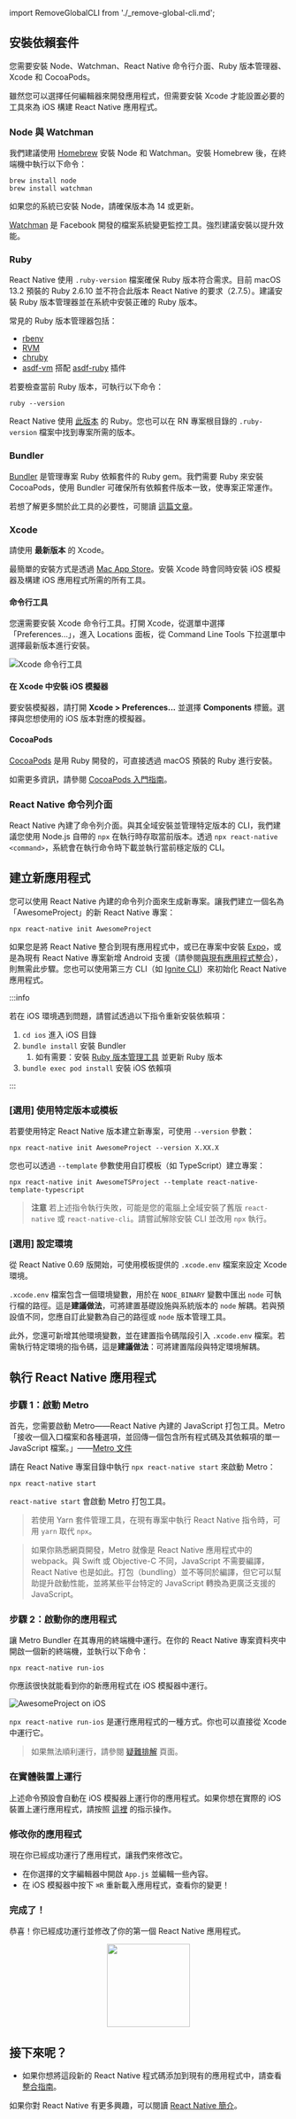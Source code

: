 import RemoveGlobalCLI from './\_remove-global-cli.md';

## 安裝依賴套件

您需要安裝 Node、Watchman、React Native 命令行介面、Ruby 版本管理器、Xcode 和 CocoaPods。

雖然您可以選擇任何編輯器來開發應用程式，但需要安裝 Xcode 才能設置必要的工具來為 iOS 構建 React Native 應用程式。

### Node 與 Watchman

我們建議使用 [Homebrew](http://brew.sh/) 安裝 Node 和 Watchman。安裝 Homebrew 後，在終端機中執行以下命令：

```shell
brew install node
brew install watchman
```

如果您的系統已安裝 Node，請確保版本為 14 或更新。

[Watchman](https://facebook.github.io/watchman) 是 Facebook 開發的檔案系統變更監控工具。強烈建議安裝以提升效能。

### Ruby

React Native 使用 `.ruby-version` 檔案確保 Ruby 版本符合需求。目前 macOS 13.2 預裝的 Ruby 2.6.10 並不符合此版本 React Native 的要求（2.7.5）。建議安裝 Ruby 版本管理器並在系統中安裝正確的 Ruby 版本。

常見的 Ruby 版本管理器包括：

- [rbenv](https://github.com/rbenv/rbenv)
- [RVM](https://rvm.io/)
- [chruby](https://github.com/postmodern/chruby)
- [asdf-vm](https://github.com/asdf-vm) 搭配 [asdf-ruby](https://github.com/asdf-vm/asdf-ruby) 插件

若要檢查當前 Ruby 版本，可執行以下命令：

```
ruby --version
```

React Native 使用 [此版本](https://github.com/facebook/react-native/blob/v0.70.7/.ruby-version) 的 Ruby。您也可以在 RN 專案根目錄的 `.ruby-version` 檔案中找到專案所需的版本。

### Bundler

[Bundler](https://bundler.io/) 是管理專案 Ruby 依賴套件的 Ruby gem。我們需要 Ruby 來安裝 CocoaPods，使用 Bundler 可確保所有依賴套件版本一致，使專案正常運作。

若想了解更多關於此工具的必要性，可閱讀 [這篇文章](https://bundler.io/guides/rationale.html#bundlers-purpose-and-rationale)。

### Xcode

請使用 **最新版本** 的 Xcode。

最簡單的安裝方式是透過 [Mac App Store](https://itunes.apple.com/us/app/xcode/id497799835?mt=12)。安裝 Xcode 時會同時安裝 iOS 模擬器及構建 iOS 應用程式所需的所有工具。

#### 命令行工具

您還需要安裝 Xcode 命令行工具。打開 Xcode，從選單中選擇「Preferences...」，進入 Locations 面板，從 Command Line Tools 下拉選單中選擇最新版本進行安裝。

![Xcode 命令行工具](/docs/assets/GettingStartedXcodeCommandLineTools.png)

#### 在 Xcode 中安裝 iOS 模擬器

要安裝模擬器，請打開 <strong>Xcode > Preferences...</strong> 並選擇 <strong>Components</strong> 標籤。選擇與您想使用的 iOS 版本對應的模擬器。

#### CocoaPods

[CocoaPods](https://cocoapods.org/) 是用 Ruby 開發的，可直接透過 macOS 預裝的 Ruby 進行安裝。

如需更多資訊，請參閱 [CocoaPods 入門指南](https://guides.cocoapods.org/using/getting-started.html)。

### React Native 命令列介面

React Native 內建了命令列介面。與其全域安裝並管理特定版本的 CLI，我們建議您使用 Node.js 自帶的 `npx` 在執行時存取當前版本。透過 `npx react-native <command>`，系統會在執行命令時下載並執行當前穩定版的 CLI。

## 建立新應用程式

<RemoveGlobalCLI />

您可以使用 React Native 內建的命令列介面來生成新專案。讓我們建立一個名為「AwesomeProject」的新 React Native 專案：

```shell
npx react-native init AwesomeProject
```

如果您是將 React Native 整合到現有應用程式中，或已在專案中安裝 [Expo](https://docs.expo.dev/bare/installing-expo-modules/)，或是為現有 React Native 專案新增 Android 支援（請參閱[與現有應用程式整合](integration-with-existing-apps.md)），則無需此步驟。您也可以使用第三方 CLI（如 [Ignite CLI](https://github.com/infinitered/ignite)）來初始化 React Native 應用程式。

:::info

若在 iOS 環境遇到問題，請嘗試透過以下指令重新安裝依賴項：

1. `cd ios` 進入 iOS 目錄
2. `bundle install` 安裝 Bundler
   1. 如有需要：安裝 [Ruby 版本管理工具](#ruby) 並更新 Ruby 版本
3. `bundle exec pod install` 安裝 iOS 依賴項

:::

### [選用] 使用特定版本或模板

若要使用特定 React Native 版本建立新專案，可使用 `--version` 參數：

```shell
npx react-native init AwesomeProject --version X.XX.X
```

您也可以透過 `--template` 參數使用自訂模板（如 TypeScript）建立專案：

```shell
npx react-native init AwesomeTSProject --template react-native-template-typescript
```

> **注意** 若上述指令執行失敗，可能是您的電腦上全域安裝了舊版 `react-native` 或 `react-native-cli`。請嘗試解除安裝 CLI 並改用 `npx` 執行。

### [選用] 設定環境

從 React Native 0.69 版開始，可使用模板提供的 `.xcode.env` 檔案來設定 Xcode 環境。

`.xcode.env` 檔案包含一個環境變數，用於在 `NODE_BINARY` 變數中匯出 `node` 可執行檔的路徑。這是**建議做法**，可將建置基礎設施與系統版本的 `node` 解耦。若與預設值不同，您應自訂此變數為自己的路徑或 `node` 版本管理工具。

此外，您還可新增其他環境變數，並在建置指令碼階段引入 `.xcode.env` 檔案。若需執行特定環境的指令碼，這是**建議做法**：可將建置階段與特定環境解耦。

## 執行 React Native 應用程式

### 步驟 1：啟動 Metro

首先，您需要啟動 Metro——React Native 內建的 JavaScript 打包工具。Metro「接收一個入口檔案和各種選項，並回傳一個包含所有程式碼及其依賴項的單一 JavaScript 檔案。」——[Metro 文件](https://metrobundler.dev/docs/concepts)

請在 React Native 專案目錄中執行 `npx react-native start` 來啟動 Metro：

```shell
npx react-native start
```

`react-native start` 會啟動 Metro 打包工具。

> 若使用 Yarn 套件管理工具，在現有專案中執行 React Native 指令時，可用 `yarn` 取代 `npx`。

> 如果你熟悉網頁開發，Metro 就像是 React Native 應用程式中的 webpack。與 Swift 或 Objective-C 不同，JavaScript 不需要編譯，React Native 也是如此。打包（bundling）並不等同於編譯，但它可以幫助提升啟動性能，並將某些平台特定的 JavaScript 轉換為更廣泛支援的 JavaScript。

### 步驟 2：啟動你的應用程式

讓 Metro Bundler 在其專用的終端機中運行。在你的 React Native 專案資料夾中開啟一個新的終端機，並執行以下命令：

```shell
npx react-native run-ios
```

你應該很快就能看到你的新應用程式在 iOS 模擬器中運行。

![AwesomeProject on iOS](/docs/assets/GettingStartediOSSuccess.png)

`npx react-native run-ios` 是運行應用程式的一種方式。你也可以直接從 Xcode 中運行它。

> 如果無法順利運行，請參閱 [疑難排解](troubleshooting.md) 頁面。

### 在實體裝置上運行

上述命令預設會自動在 iOS 模擬器上運行你的應用程式。如果你想在實際的 iOS 裝置上運行應用程式，請按照 [這裡](running-on-device.md) 的指示操作。

### 修改你的應用程式

現在你已經成功運行了應用程式，讓我們來修改它。

- 在你選擇的文字編輯器中開啟 `App.js` 並編輯一些內容。
- 在 iOS 模擬器中按下 `⌘R` 重新載入應用程式，查看你的變更！

### 完成了！

恭喜！你已經成功運行並修改了你的第一個 React Native 應用程式。

<center><img src="/docs/assets/GettingStartedCongratulations.png" width="150"></img></center>

## 接下來呢？

- 如果你想將這段新的 React Native 程式碼添加到現有的應用程式中，請查看 [整合指南](integration-with-existing-apps.md)。

如果你對 React Native 有更多興趣，可以閱讀 [React Native 簡介](getting-started)。